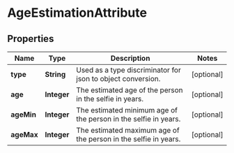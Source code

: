 

# AgeEstimationAttribute

## Properties

Name | Type | Description | Notes
------------ | ------------- | ------------- | -------------
**type** | **String** | Used as a type discriminator for json to object conversion. |  [optional]
**age** | **Integer** | The estimated age of the person in the selfie in years. |  [optional]
**ageMin** | **Integer** | The estimated minimum age of the person in the selfie in years. |  [optional]
**ageMax** | **Integer** | The estimated maximum age of the person in the selfie in years. |  [optional]





